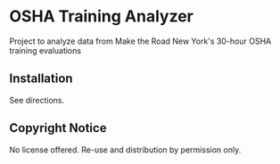 # OSHA Training Analyzer

Project to analyze data from Make the Road New York's 30-hour OSHA training evaluations

## Installation

See directions.


## Copyright Notice

No license offered. Re-use and distribution by permission only.